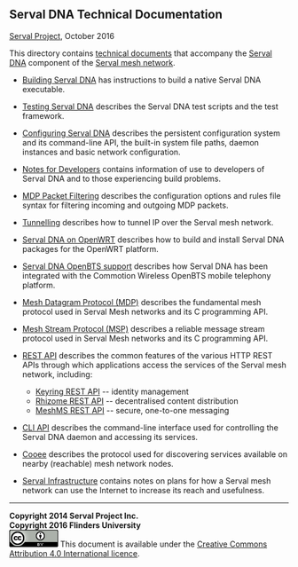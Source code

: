 Serval DNA Technical Documentation
----------------------------------
[Serval Project][], October 2016

This directory contains [technical documents][] that accompany the [Serval
DNA][] component of the [Serval mesh network][].

 * [Building Serval DNA](../INSTALL.md) has instructions to build a native
   Serval DNA executable.

 * [Testing Serval DNA](./Testing.md) describes the Serval DNA test scripts and
   the test framework.

 * [Configuring Serval DNA](./Servald-Configuration.md) describes the
   persistent configuration system and its command-line API, the built-in
   system file paths, daemon instances and basic network configuration.

 * [Notes for Developers](./Development.md) contains information of use to
   developers of Serval DNA and to those experiencing build problems.

 * [MDP Packet Filtering](./Mesh-Packet-Filtering.md) describes the
   configuration options and rules file syntax for filtering incoming and
   outgoing MDP packets.

 * [Tunnelling](./Tunnelling.md) describes how to tunnel IP over the Serval
   mesh network.

 * [Serval DNA on OpenWRT](./OpenWRT.md) describes how to build and install
   Serval DNA packages for the OpenWRT platform.

 * [Serval DNA OpenBTS support](./OpenBTS.md) describes how Serval DNA has been
   integrated with the Commotion Wireless OpenBTS mobile telephony platform.

 * [Mesh Datagram Protocol (MDP)](./Mesh-Datagram-Protocol.md) describes the
   fundamental mesh protocol used in Serval Mesh networks and its C programming
   API.

 * [Mesh Stream Protocol (MSP)](./Mesh-Stream-Protocol.md) describes a reliable
   message stream protocol used in Serval Mesh networks and its C programming
   API.

 * [REST API](./REST-API.md) describes the common features of the various HTTP
   REST APIs through which applications access the services of the Serval mesh
   network, including:
    * [Keyring REST API](./REST-API-Keyring.md) -- identity management
    * [Rhizome REST API](./REST-API-Rhizome.md) -- decentralised content distribution
    * [MeshMS REST API](./REST-API-MeshMS.md) -- secure, one-to-one messaging

 * [CLI API](./CLI-API.md) describes the command-line interface used for
   controlling the Serval DNA daemon and accessing its services.

 * [Cooee](./Cooee.md) describes the protocol used for discovering services
   available on nearby (reachable) mesh network nodes.

 * [Serval Infrastructure](./Serval-Infrastructure.md) contains notes on plans
   for how a Serval mesh network can use the Internet to increase its reach and
   usefulness.

-----
**Copyright 2014 Serval Project Inc.**  
**Copyright 2016 Flinders University**  
![CC-BY-4.0](./cc-by-4.0.png)
This document is available under the [Creative Commons Attribution 4.0 International licence][CC BY 4.0].


[Serval Project]: http://www.servalproject.org/
[Serval DNA]: http://developer.servalproject.org/dokuwiki/doku.php?id=content:servaldna:
[Serval mesh network]: http://developer.servalproject.org/dokuwiki/doku.php?id=content:tech:mesh_network
[technical documents]: http://developer.servalproject.org/dokuwiki/doku.php?id=content:dev:techdoc
[CC BY 4.0]: ../LICENSE-DOCUMENTATION.md
